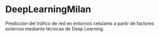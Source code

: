 # DeepLearningMilan
Predicción del tráfico de red en entornos celulares a partir de factores externos mediante técnicas de Deep Learning.
